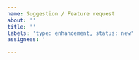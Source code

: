 ```yaml
---
name: Suggestion / Feature request
about: ''
title: ''
labels: 'type: enhancement, status: new'
assignees: ''

---
```


<!--
    Thank you for taking your time to write your suggestion.
    Please read the following carefully before creating the issue.

    Please make sure that there are no similar suggestions posted by someone
    else. If there are, you can post your thoughts there, or simply add
    a reaction to that issue to show it's something you'd like to see too.
    
    If something doesn't work properly, and you want to report a bug, choose
    "Bug report" template instead.

    --
    
    Describe your suggestion or feature you'd like to see.

    If you can think of some alternative solutions, please also describe those.

    Attach screenshots or pictures if it's applicable.

    Don't include this text (between < and >) in your text.
-->
